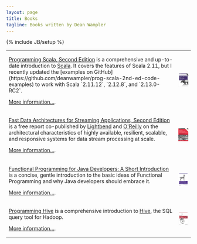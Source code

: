 ```yaml
---
layout: page
title: Books
tagline: Books written by Dean Wampler
---
```

{% include JB/setup %}

<table>
  <tr>
    <td>
      <p><a href="http://shop.oreilly.com/product/0636920033073.do">Programming Scala, Second Edition</a> is a comprehensive and up-to-date introduction to <a href="http://scala-lang.org">Scala</a>. It covers the features of Scala 2.11, but I recently updated the [examples on GitHub](https://github.com/deanwampler/prog-scala-2nd-ed-code-examples) to work with Scala `2.11.12`, `2.12.8`, and `2.13.0-RC2`.</p>
      <p><a href="programmingscala2.html">More information...</a>.</p>
    </td>
    <td><a href="http://shop.oreilly.com/product/0636920033073.do" class="books-book">
      <img src="/assets/images/prog_scala_2ed_comp-quarter_size.jpg" alt="Programming Scala, Second Edition"/></a>
    </td>
  </tr>
  <tr>
    <td>
      <p><a href="lbnd.io/fast-data-book">Fast Data Architectures for Streaming Applications, Second Edition</a> is a free report co-published by <a href="http://lightbend.com">Lightbend</a> and <a href="http://oreilly.com">O'Reilly</a> on the architectural characteristics of highly available, resilient, scalable, and responsive systems for data stream processing at scale.</p>
      <p><a href="fd-arch-streaming.html">More information...</a>.</p>
    </td>
    <td><a href="lbnd.io/fast-data-book" class="books-book">
      <img src="/assets/images/FastDataArch-StreamingApps-2ndEd-256x337.png" alt="Fast Data Architectures for Streaming Applications, Second Edition"/></a>
    </td>
  </tr>
  <tr>
    <td>
      <p><a href="http://shop.oreilly.com/product/0636920021667.do">Functional Programming for Java Developers: A Short Introduction</a> is a concise, gentle introduction to the basic ideas of <span class="keyword">Functional Programming</span> and why Java developers should embrace it.</p>
      <p><a href="fpjava.html">More information...</a>.</p>
    </td>
    <td><a href="http://shop.oreilly.com/product/0636920021667.do" class="books-book">
      <img src="/assets/images/FPforJavaDevsCover_256x337.png" alt="Functional Programming for Java Developers"/></a>
    </td>
  </tr>
  <tr>
    <td>
      <p><a href="http://shop.oreilly.com/product/0636920023555.do">Programming Hive</a> is a comprehensive introduction to <a href="http://hive.apache.org">Hive</a>, the SQL query tool for Hadoop.</p>
      <p><a href="programminghive.html">More information...</a>.</p>
    </td>
    <td><a href="http://shop.oreilly.com/product/0636920023555.do" class="books-book">
      <img src="/assets/images/prog_hive_mech_cover_front_252x331.png" alt="Programming Hive"/></a>
    </td>
  </tr>
</table>
